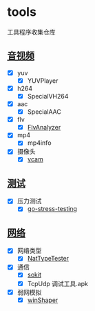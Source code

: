 # tools

工具程序收集仓库

## [音视频](./av/)

- [x] yuv
  - [x] YUVPlayer
- [x] h264
  - [x] SpecialVH264
- [x] aac
  - [x] SpecialAAC
- [x] flv
  - [x] [FlvAnalyzer](https://github.com/zymill/flvAnalyser)
- [x] mp4
  - [x] mp4info
- [x] 摄像头
  - [x] [vcam](https://vcam.en.softonic.com/) 

## [测试](./test/)

- [x] 压力测试
  - [x] [go-stress-testing](https://github.com/link1st/go-stress-testing)

## [网络](./net/)

- [x] 网络类型
  - [x] [NatTypeTester](https://github.com/HMBSbige/NatTypeTester)
- [x] 通信
  - [x] [sokit](https://github.com/sinpolib/sokit)
  - [x] TcpUdp 调试工具.apk
- [x] 弱网模拟
  - [x] [winShaper](https://github.com/catchpoint/WebPageTest.win-shaper)
